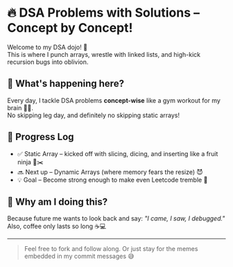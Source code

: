 # 🔥 DSA Problems with Solutions – Concept by Concept!

Welcome to my DSA dojo! 🥋  
This is where I punch arrays, wrestle with linked lists, and high-kick recursion bugs into oblivion.

## 🧠 What's happening here?

Every day, I tackle DSA problems **concept-wise** like a gym workout for my brain 🏋️‍♂️.  
No skipping leg day, and definitely no skipping static arrays!

## 📅 Progress Log

- ✅ Static Array – kicked off with slicing, dicing, and inserting like a fruit ninja 🍉✂️  
- 🔜 Next up – Dynamic Arrays (where memory fears the resize) 😈  
- 💡 Goal – Become strong enough to make even Leetcode tremble 😤

## 🤪 Why am I doing this?

Because future me wants to look back and say: 
_"I came, I saw, I debugged."_ 
Also, coffee only lasts so long ☕💻
 
---

> Feel free to fork and follow along.
> Or just stay for the memes embedded in my commit messages 😅

